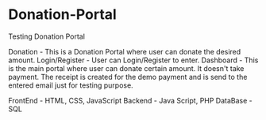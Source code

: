 # Donation-Portal
Testing Donation Portal

Donation - This is a Donation Portal where user can donate the desired amount. 
Login/Register - User can Login/Register to enter. 
Dashboard - This is the main portal where user can donate certain amount. It doesn't take payment. The receipt is created for the demo payment and is send to the entered email just for testing purpose.
 
FrontEnd - HTML, CSS, JavaScript
Backend - Java Script, PHP
DataBase - SQL
